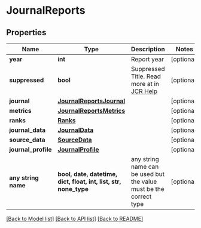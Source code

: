 # JournalReports


## Properties
Name | Type | Description | Notes
------------ | ------------- | ------------- | -------------
**year** | **int** | Report year | [optional] 
**suppressed** | **bool** | Suppressed Title. Read more at in [JCR Help](https://jcr.help.clarivate.com/Content/title-suppressions.htm) | [optional] 
**journal** | [**JournalReportsJournal**](JournalReportsJournal.md) |  | [optional] 
**metrics** | [**JournalReportsMetrics**](JournalReportsMetrics.md) |  | [optional] 
**ranks** | [**Ranks**](Ranks.md) |  | [optional] 
**journal_data** | [**JournalData**](JournalData.md) |  | [optional] 
**source_data** | [**SourceData**](SourceData.md) |  | [optional] 
**journal_profile** | [**JournalProfile**](JournalProfile.md) |  | [optional] 
**any string name** | **bool, date, datetime, dict, float, int, list, str, none_type** | any string name can be used but the value must be the correct type | [optional]

[[Back to Model list]](../README.md#documentation-for-models) [[Back to API list]](../README.md#documentation-for-api-endpoints) [[Back to README]](../README.md)


